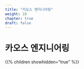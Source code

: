 ```yaml
---
title: "카오스 엔지니어링"
weight: 10
chapter: true
draft: false
---
```


# 카오스 엔지니어링

{{% children showhidden="true" %}}

